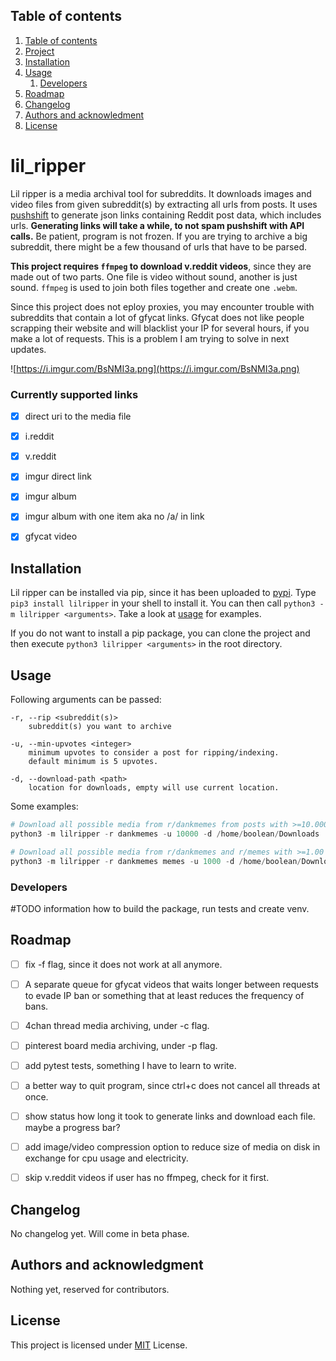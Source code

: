 ## Table of contents <a name="toc">

1. [Table of contents](#toc)
2. [Project](#project)
3. [Installation](#installation)
4. [Usage](#usage)
   1. [Developers](#developers)
5. [Roadmap](#roadmap)
6. [Changelog](#changelog)
7. [Authors and acknowledment](#aaa)
8. [License](#license)



# lil_ripper <a name="project">

Lil ripper is a media archival tool for subreddits. It downloads images and video files from given subreddit(s) by extracting all urls from posts. It uses [pushshift](https://pushshift.io/) to generate json links containing Reddit post data, which includes urls. **Generating links will take a while, to not spam pushshift with API calls.** Be patient, program is not frozen. If you are trying to archive a big subreddit, there might be a few thousand of urls that have to be parsed.

**This project requires `ffmpeg` to download v.reddit videos**, since they are made out of two parts. One file is video without sound, another is just sound. `ffmpeg` is used to join both files together and create one `.webm`. 

Since this project does not eploy proxies, you may encounter trouble with subreddits that contain a lot of gfycat links. Gfycat does not like people scrapping their website and will blacklist your IP for several hours, if you make a lot of requests. This is a problem I am trying to solve in next updates.

![https://i.imgur.com/BsNMI3a.png](https://i.imgur.com/BsNMI3a.png)

### Currently supported links

- [x] direct uri to the media file
- [x] i.reddit
- [x] v.reddit
- [x] imgur direct link
- [x] imgur album
- [x] imgur album with one item aka no /a/ in link
- [x] gfycat video



## Installation <a name="installation">

Lil ripper can be installed via pip, since it has been uploaded to [pypi](https://pypi.org/). Type `pip3 install lilripper` in your shell to install it. You can then call `python3 -m lilripper <arguments>`. Take a look at [usage](#usage) for examples.

If you do not want to install a pip package, you can clone the project and then execute `python3 lilripper <arguments>` in the root directory.



## Usage <a name="usage">

Following arguments can be passed:

```
-r, --rip <subreddit(s)>
	subreddit(s) you want to archive
	
-u, --min-upvotes <integer> 
	minimum upvotes to consider a post for ripping/indexing.
	default minimum is 5 upvotes.

-d, --download-path <path>
	location for downloads, empty will use current location.
```



Some examples:

```python
# Download all possible media from r/dankmemes from posts with >=10.000 upvotes to Downloads directory. It will create a folder "dankmemes".
python3 -m lilripper -r dankmemes -u 10000 -d /home/boolean/Downloads

# Download all possible media from r/dankmemes and r/memes with >=1.00 upvotes to Download directory. Will create directories for each subreddit.
python3 -m lilripper -r dankmemes memes -u 1000 -d /home/boolean/Downloads
```



### Developers <a name="developers">

#TODO information how to build the package, run tests and create venv.



## Roadmap <a name="roadmap">

- [ ] fix -f flag, since it does not work at all anymore.
- [ ] A separate queue for gfycat videos that waits longer between requests to evade IP ban or something that at least reduces the frequency of bans.
- [ ] 4chan thread media archiving, under -c flag.
- [ ] pinterest board media archiving, under -p flag.
- [ ] add pytest tests, something I have to learn to write.
- [ ] a better way to quit program, since ctrl+c does not cancel all threads at once.
- [ ] show status how long it took to generate links and download each file. maybe a progress bar?
- [ ] add image/video compression option to reduce size of media on disk in exchange for cpu usage and electricity.
- [ ] skip v.reddit videos if user has no ffmpeg, check for it first.



## Changelog <a name="changelog">

No changelog yet. Will come in beta phase.



## Authors and acknowledgment <a name="aaa">

Nothing yet, reserved for contributors.



## License <a name="license">

This project is licensed under [MIT](https://choosealicense.com/licenses/mit/) License.